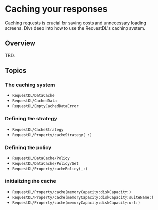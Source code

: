 # Caching your responses

Caching requests is crucial for saving costs and unnecessary loading screens. Dive deep into how to use the RequestDL's caching system.

## Overview

TBD.

## Topics

### The caching system

- ``RequestDL/DataCache``
- ``RequestDL/CachedData``
- ``RequestDL/EmptyCachedDataError``

### Defining the strategy

- ``RequestDL/CacheStrategy``
- ``RequestDL/Property/cacheStrategy(_:)``

### Defining the policy

- ``RequestDL/DataCache/Policy``
- ``RequestDL/DataCache/Policy/Set``
- ``RequestDL/Property/cachePolicy(_:)``

### Initializing the cache  

- ``RequestDL/Property/cache(memoryCapacity:diskCapacity:)``
- ``RequestDL/Property/cache(memoryCapacity:diskCapacity:suiteName:)``
- ``RequestDL/Property/cache(memoryCapacity:diskCapacity:url:)``
